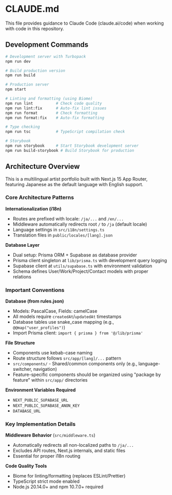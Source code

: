 # CLAUDE.md

This file provides guidance to Claude Code (claude.ai/code) when working with code in this repository.

## Development Commands

```bash
# Development server with Turbopack
npm run dev

# Build production version
npm run build

# Production server
npm start

# Linting and formatting (using Biome)
npm run lint          # Check code quality
npm run lint:fix      # Auto-fix lint issues
npm run format        # Check formatting
npm run format:fix    # Auto-fix formatting

# Type checking
npm run tsc           # TypeScript compilation check

# Storybook
npm run storybook     # Start Storybook development server
npm run build-storybook # Build Storybook for production
```

## Architecture Overview

This is a multilingual artist portfolio built with Next.js 15 App Router, featuring Japanese as the default language with English support.

### Core Architecture Patterns

**Internationalization (i18n)**
- Routes are prefixed with locale: `/ja/...` and `/en/...`
- Middleware automatically redirects root `/` to `/ja` (default locale)
- Language settings in `src/i18n/settings.ts`
- Translation files in `public/locales/[lang].json`

**Database Layer**
- Dual setup: Prisma ORM + Supabase as database provider
- Prisma client singleton at `lib/prisma.ts` with development query logging
- Supabase client at `utils/supabase.ts` with environment validation
- Schema defines User/Work/Project/Contact models with proper relations

### Important Conventions

**Database (from rules.json)**
- Models: PascalCase, Fields: camelCase
- All models require `createdAt`/`updatedAt` timestamps
- Database tables use snake_case mapping (e.g., `@@map("user_profiles")`)
- Import Prisma client: `import { prisma } from '@/lib/prisma'`

**File Structure**
- Components use kebab-case naming
- Route structure follows `src/app/[lang]/...` pattern
- `src/components/` - Shared/common components only (e.g., language-switcher, navigation)
- Feature-specific components should be organized using "package by feature" within `src/app/` directories

**Environment Variables Required**
- `NEXT_PUBLIC_SUPABASE_URL`
- `NEXT_PUBLIC_SUPABASE_ANON_KEY` 
- `DATABASE_URL`

### Key Implementation Details

**Middleware Behavior** (`src/middleware.ts`)
- Automatically redirects all non-localized paths to `/ja/...`
- Excludes API routes, Next.js internals, and static files
- Essential for proper i18n routing

**Code Quality Tools**
- Biome for linting/formatting (replaces ESLint/Prettier)
- TypeScript strict mode enabled
- Node.js 20.14.0+ and npm 10.7.0+ required